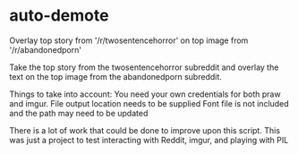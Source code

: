 # auto-demote
Overlay top story from '/r/twosentencehorror' on top image from '/r/abandonedporn'

Take the top story from the twosentencehorror subreddit and overlay the text on the top image from the abandonedporn subreddit.

Things to take into account:
  You need your own credentials for both praw and imgur.
  File output location needs to be supplied
  Font file is not included and the path may need to be updated
 
There is a lot of work that could be done to improve upon this script. This was just a project to test interacting with Reddit, imgur, and playing with PIL
